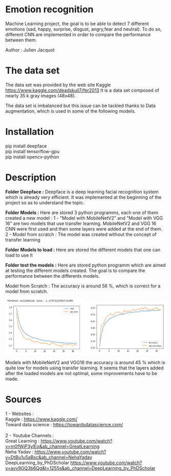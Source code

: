 # Emotion recognition
Machine Learning project, the goal is to be able to detect 7 different emotions (sad, happy, surprise, disgust, angry,fear and neutral). To do so, different CNN are implemented in order to compare the performance between them.

Author  : Julien Jacquot

# The data set

The data set was provided by the web site Kaggle https://www.kaggle.com/deadskull7/fer2013 
It is a data set composed of nearly 35 k gray images (48x48).

The data set is imbalanced but this issue can be tackled thanks to Data augmentation, which is used in some of the following models. 

# Installation

pip install deepface  <br>
pip install tensorflow-gpu  <br>
pip install opencv-python  <br>

# Description

**Folder Deepface :** Deepface is a deep learning facial recognition system which is already very efficient. It was implemented at the beginning of the project so as to understand the topic.

**Folder Models :** Here are stored 3 python programms, each one of them created a new model : 
      1 - "Model with MobileNetV2" and "Model with VGG 16" are two models that use transfer learning. MobileNetV2 and VGG 16 CNN were first used and then some layers were added at the end of them. <br>
      2  - Model from scratch : The model was created without the concept of transfer learning

**Folder Models to  load :** Here are stored the different models that one can load to use It

**Folder test the models :** Here are stored python programm which are aimed at testing the different models created. The goal is to compare the performance between the differents models.

Model from Scratch  : The accuracy is around 56 %, which is correct for a model from scratch.

<img src="./Img/loss_from_scratch.PNG" style="width:250px" alt="loss scratch">
<img src="./Img/accuracy_scratch.PNG" style="width:250px" alt="accuracy scratch">


Models with MobileNetV2 and VGG16 the accuracy is around 45 % which is quite low for models using transfer learning. It seems that the layers added after the loaded models are not optimal, some improvements have to be made.


# Sources

1 - Websites : <br>
                    Kaggle : https://www.kaggle.com/     <br>
                    Toward data science : https://towardsdatascience.com/ <br>
                    <br>
2 - Youtube Channels : <br>
                    Great Learning  : https://www.youtube.com/watch?v=m0fWjP3yIEo&ab_channel=GreatLearning <br>
                    Neha Yadav : https://www.youtube.com/watch?v=DtBu1u5aBsc&ab_channel=NehaYadav <br>
                    DeepLearning_by_PhDScholar   https://www.youtube.com/watch?v=avv9GQ3b6Qg&t=1255s&ab_channel=DeepLearning_by_PhDScholar



